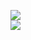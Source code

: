 [![](https://img.shields.io/badge/Made%20With-Github%20Spray-lightgrey.svg?style=for-the-badge&logo=github)](https://github.com/Annihil/github-spray#32222)  
[![](https://i.imgur.com/2DrTn0Z.gif)](https://github.com/Annihil/github-spray)